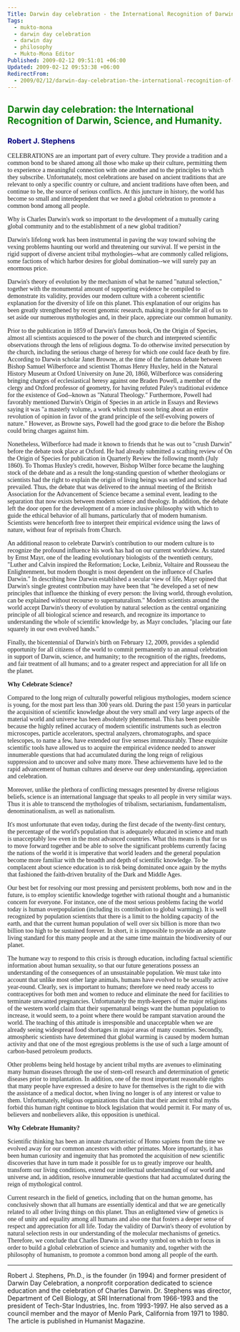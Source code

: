 ```yaml
---
Title: Darwin day celebration - the International Recognition of Darwin, Science, and Humanity.
Tags:
  - mukto-mona
  - darwin day celebration
  - darwin day
  - philosophy
  - Mukto-Mona Editor
Published: 2009-02-12 09:51:01 +06:00
Updated: 2009-02-12 09:53:38 +06:00
RedirectFrom:
  - 2009/02/12/darwin-day-celebration-the-international-recognition-of-darwin-science-and-humanity/
---
```


<h2><span style="color: #008000;">Darwin day celebration: the International Recognition of Darwin, Science, and Humanity. </span></h2>
<h3><span style="color: #000080;">Robert J. Stephens </span></h3>
<span style="font-family: Verdana;">CELEBRATIONS are an important part of every culture. They provide a tradition and a common bond to be shared among all those who make up their culture, permitting them to experience a meaningful connection with one another and to the principles to which they subscribe. Unfortunately, most celebrations are based on ancient traditions that are relevant to only a specific country or culture, and ancient traditions have often been, and continue to be, the source of serious conflicts. At this juncture in history, the world has become so small and interdependent that we need a global celebration to promote a common bond among all people. </span>

<span style="font-family: Verdana;">Why is Charles Darwin's work so important to the development of a mutually caring global community and to the establishment of a new global tradition? </span>

<span style="font-family: Verdana;">Darwin's lifelong work has been instrumental in paving the way toward solving the vexing problems haunting our world and threatening our survival. If we persist in the rigid support of diverse ancient tribal mythologies--what are commonly called religions, some factions of which harbor desires for global domination--we will surely pay an enormous price. </span>

<span style="font-family: Verdana;">Darwin's theory of evolution by the mechanism of what he named "natural selection," together with the monumental amount of supporting evidence he compiled to demonstrate its validity, provides our modern culture with a coherent scientific explanation for the diversity of life on this planet. This explanation of our origins has been greatly strengthened by recent genomic research, making it possible for all of us to set aside our numerous mythologies and, in their place, appreciate our common humanity. </span>

<span style="font-family: Verdana;">Prior to the publication in 1859 of Darwin's famous book, On the Origin of Species, almost all scientists acquiesced to the power of the church and interpreted scientific observations through the lens of religious dogma. To do otherwise invited persecution by the church, including the serious charge of heresy for which one could face death by fire. According to Darwin scholar Janet Browne, at the time of the famous debate between Bishop Samuel Wilberforce and scientist Thomas Henry Huxley, held in the Natural History Museum at Oxford University on June 20, 1860, Wilberforce was considering bringing charges of ecclesiastical heresy against one Braden Powell, a member of the clergy and Oxford professor of geometry, for having refuted Paley's traditional evidence for the existence of God--known as "Natural Theology." Furthermore, Powell had favorably mentioned Darwin's Origin of Species in an article in Essays and Reviews saying it was "a masterly volume, a work which must soon bring about an entire revolution of opinion in favor of the grand principle of the self-evolving powers of nature." However, as Browne says, Powell had the good grace to die before the Bishop could bring charges against him. </span>

<span style="font-family: Verdana;">Nonetheless, Wilberforce had made it known to friends that he was out to "crush Darwin" before the debate took place at Oxford. He had already submitted a scathing review of On the Origin of Species for publication in Quarterly Review the following month (July 1860). To Thomas Huxley's credit, however, Bishop Wilber force became the laughing stock of the debate and as a result the long-standing question of whether theologians or scientists had the right to explain the origin of living beings was settled and science had prevailed. Thus, the debate that was delivered to the annual meeting of the British Association for the Advancement of Science became a seminal event, leading to the separation that now exists between modern science and theology. In addition, the debate left the door open for the development of a more inclusive philosophy with which to guide the ethical behavior of all humans, particularly that of modern humanism. Scientists were henceforth free to interpret their empirical evidence using the laws of nature, without fear of reprisals from Church. </span>

<span style="font-family: Verdana;">An additional reason to celebrate Darwin's contribution to our modern culture is to recognize the profound influence his work has had on our current worldview. As stated by Ernst Mayr, one of the leading evolutionary biologists of the twentieth century, "Luther and Calvin inspired the Reformation; Locke, Leibniz, Voltaire and Rousseau the Enlightenment, but modern thought is most dependent on the influence of Charles Darwin." In describing how Darwin established a secular view of life, Mayr opined that Darwin's single greatest contribution may have been that "he developed a set of new principles that influence the thinking of every person: the living world, through evolution, can be explained without recourse to supernaturalism." Modern scientists around the world accept Darwin's theory of evolution by natural selection as the central organizing principle of all biological science and research, and recognize its importance to understanding the whole of scientific knowledge by, as Mayr concludes, "placing our fate squarely in our own evolved hands." </span>

<span style="font-family: Verdana;">Finally, the bicentennial of Darwin's birth on February 12, 2009, provides a splendid opportunity for all citizens of the world to commit permanently to an annual celebration in support of Darwin, science, and humanity; to the recognition of the rights, freedoms, and fair treatment of all humans; and to a greater respect and appreciation for all life on the planet. </span>

<span style="font-family: Verdana;"><strong>Why Celebrate Science? </strong></span>

<span style="font-family: Verdana;">Compared to the long reign of culturally powerful religious mythologies, modern science is young, for the most part less than 300 years old. During the past 150 years in particular the acquisition of scientific knowledge about the very small and very large aspects of the material world and universe has been absolutely phenomenal. This has been possible because the highly refined accuracy of modern scientific instruments such as electron microscopes, particle accelerators, spectral analyzers, chromatographs, and space telescopes, to name a few, have extended our five senses immeasurably. These exquisite scientific tools have allowed us to acquire the empirical evidence needed to answer innumerable questions that had accumulated during the long reign of religious suppression and to uncover and solve many more. These achievements have led to the rapid advancement of human cultures and deserve our deep understanding, appreciation and celebration. </span>

<span style="font-family: Verdana;">Moreover, unlike the plethora of conflicting messages presented by diverse religious beliefs, science is an international language that speaks to all people in very similar ways. Thus it is able to transcend the mythologies of tribalism, sectarianism, fundamentalism, denominationalism, as well as nationalism. </span>

<span style="font-family: Verdana;">It's most unfortunate that even today, during the first decade of the twenty-first century, the percentage of the world's population that is adequately educated in science and math is unacceptably low even in the most advanced countries. What this means is that for us to move forward together and be able to solve the significant problems currently facing the nations of the world it is imperative that world leaders and the general population become more familiar with the breadth and depth of scientific knowledge. To be complacent about science education is to risk being dominated once again by the myths that fashioned the faith-driven brutality of the Dark and Middle Ages. </span>

<span style="font-family: Verdana;">Our best bet for resolving our most pressing and persistent problems, both now and in the future, is to employ scientific knowledge together with rational thought and a humanistic concern for everyone. For instance, one of the most serious problems facing the world today is human overpopulation (including its contribution to global warming). It is well recognized by population scientists that there is a limit to the holding capacity of the earth, and that the current human population of well over six billion is more than two billion too high to be sustained forever. In short, it is impossible to provide an adequate living standard for this many people and at the same time maintain the biodiversity of our planet. </span>

<span style="font-family: Verdana;">The humane way to respond to this crisis is through education, including factual scientific information about human sexuality, so that our future generations possess an understanding of the consequences of an unsustainable population. We must take into account that unlike most other large animals, humans have evolved to be sexually active year-round. Clearly, sex is important to humans; therefore we need ready access to contraceptives for both men and women to reduce and eliminate the need for facilities to terminate unwanted pregnancies. Unfortunately the myth-keepers of the major religions of the western world claim that their supernatural beings want the human population to increase, it would seem, to a point where there would be rampant starvation around the world. The teaching of this attitude is irresponsible and unacceptable when we are already seeing widespread food shortages in major areas of many countries. Secondly, atmospheric scientists have determined that global warming is caused by modern human activity and that one of the most egregious problems is the use of such a large amount of carbon-based petroleum products. </span>

<span style="font-family: Verdana;">Other problems being held hostage by ancient tribal myths are avenues to eliminating many human diseases through the use of stem-cell research and determination of genetic diseases prior to implantation. In addition, one of the most important reasonable rights that many people have expressed a desire to have for themselves is the right to die with the assistance of a medical doctor, when living no longer is of any interest or value to them. Unfortunately, religious organizations that claim that their ancient tribal myths forbid this human right continue to block legislation that would permit it. For many of us, believers and nonbelievers alike, this opposition is unethical. </span>

<span style="font-family: Verdana;"><strong>Why Celebrate Humanity? </strong></span>

<span style="font-family: Verdana;">Scientific thinking has been an innate characteristic of Homo sapiens from the time we evolved away for our common ancestors with other primates. More importantly, it has been human curiosity and ingenuity that has promoted the acquisition of new scientific discoveries that have in turn made it possible for us to greatly improve our health, transform our living conditions, extend our intellectual understanding of our world and universe and, in addition, resolve innumerable questions that had accumulated during the reign of mythological control. </span>

<span style="font-family: Verdana;">Current research in the field of genetics, including that on the human genome, has conclusively shown that all humans are essentially identical and that we are genetically related to all other living things on this planet. Thus an enlightened view of genetics is one of unity and equality among all humans and also one that fosters a deeper sense of respect and appreciation for all life. Today the validity of Darwin's theory of evolution by natural selection rests in our understanding of the molecular mechanisms of genetics. Therefore, we conclude that Charles Darwin is a worthy symbol on which to focus in order to build a global celebration of science and humanity and, together with the philosophy of humanism, to promote a common bond among all people of the earth. </span>

<hr />Robert J. Stephens, Ph.D., is the founder (in 1994) and former president of Darwin Day Celebration, a nonprofit corporation dedicated to science education and the celebration of Charles Darwin. Dr. Stephens was director, Department of Cell Biology, at SRI International from 1966-1993 and the president of Tech-Star Industries, Inc. from 1993-1997. He also served as a council member and the mayor of Menlo Park, California from 1971 to 1980. The article is published in Humanist Magazine.
